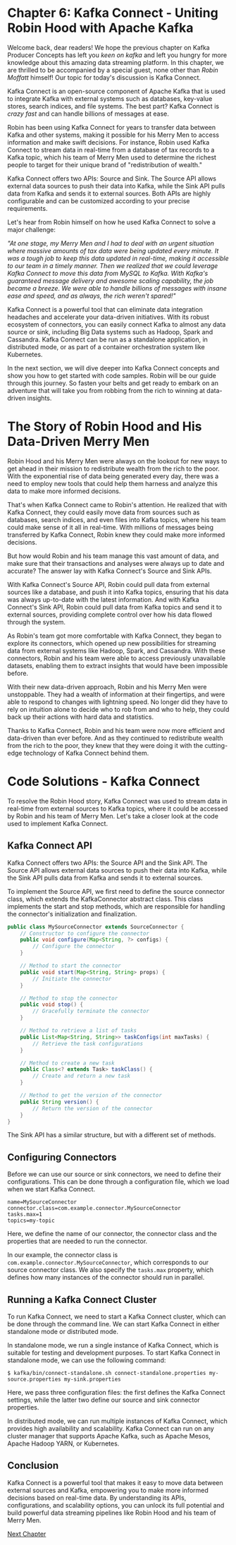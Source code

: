 # Chapter 6: Kafka Connect - Uniting Robin Hood with Apache Kafka

Welcome back, dear readers! We hope the previous chapter on Kafka Producer Concepts has left you *keen on kafka* and left you hungry for more knowledge about this amazing data streaming platform. In this chapter, we are thrilled to be accompanied by a special guest, none other than *Robin Moffatt* himself! Our topic for today's discussion is Kafka Connect.

Kafka Connect is an open-source component of Apache Kafka that is used to integrate Kafka with external systems such as databases, key-value stores, search indices, and file systems. The best part? Kafka Connect is *crazy fast* and can handle billions of messages at ease.

Robin has been using Kafka Connect for years to transfer data between Kafka and other systems, making it possible for his Merry Men to access information and make swift decisions. For instance, Robin used Kafka Connect to stream data in real-time from a database of tax records to a Kafka topic, which his team of Merry Men used to determine the richest people to target for their unique brand of "redistribution of wealth."

Kafka Connect offers two APIs: Source and Sink. The Source API allows external data sources to push their data into Kafka, while the Sink API pulls data from Kafka and sends it to external sources. Both APIs are highly configurable and can be customized according to your precise requirements.

Let's hear from Robin himself on how he used Kafka Connect to solve a major challenge:

*"At one stage, my Merry Men and I had to deal with an urgent situation where massive amounts of tax data were being updated every minute. It was a tough job to keep this data updated in real-time, making it accessible to our team in a timely manner. Then we realized that we could leverage Kafka Connect to move this data from MySQL to Kafka. With Kafka's guaranteed message delivery and awesome scaling capability, the job became a breeze. We were able to handle billions of messages with insane ease and speed, and as always, the rich weren't spared!"*

Kafka Connect is a powerful tool that can eliminate data integration headaches and accelerate your data-driven initiatives. With its robust ecosystem of connectors, you can easily connect Kafka to almost any data source or sink, including Big Data systems such as Hadoop, Spark and Cassandra. Kafka Connect can be run as a standalone application, in distributed mode, or as part of a container orchestration system like Kubernetes.

In the next section, we will dive deeper into Kafka Connect concepts and show you how to get started with code samples. Robin will be our guide through this journey. So fasten your belts and get ready to embark on an adventure that will take you from robbing from the rich to winning at data-driven insights.
# The Story of Robin Hood and His Data-Driven Merry Men

Robin Hood and his Merry Men were always on the lookout for new ways to get ahead in their mission to redistribute wealth from the rich to the poor. With the exponential rise of data being generated every day, there was a need to employ new tools that could help them harness and analyze this data to make more informed decisions.

That's when Kafka Connect came to Robin's attention. He realized that with Kafka Connect, they could easily move data from sources such as databases, search indices, and even files into Kafka topics, where his team could make sense of it all in real-time. With millions of messages being transferred by Kafka Connect, Robin knew they could make more informed decisions.

But how would Robin and his team manage this vast amount of data, and make sure that their transactions and analyses were always up to date and accurate? The answer lay with Kafka Connect's Source and Sink APIs.

With Kafka Connect's Source API, Robin could pull data from external sources like a database, and push it into Kafka topics, ensuring that his data was always up-to-date with the latest information. And with Kafka Connect's Sink API, Robin could pull data from Kafka topics and send it to external sources, providing complete control over how his data flowed through the system.

As Robin's team got more comfortable with Kafka Connect, they began to explore its connectors, which opened up new possibilities for streaming data from external systems like Hadoop, Spark, and Cassandra. With these connectors, Robin and his team were able to access previously unavailable datasets, enabling them to extract insights that would have been impossible before.

With their new data-driven approach, Robin and his Merry Men were unstoppable. They had a wealth of information at their fingertips, and were able to respond to changes with lightning speed. No longer did they have to rely on intuition alone to decide who to rob from and who to help, they could back up their actions with hard data and statistics.

Thanks to Kafka Connect, Robin and his team were now more efficient and data-driven than ever before. And as they continued to redistribute wealth from the rich to the poor, they knew that they were doing it with the cutting-edge technology of Kafka Connect behind them.
# Code Solutions - Kafka Connect

To resolve the Robin Hood story, Kafka Connect was used to stream data in real-time from external sources to Kafka topics, where it could be accessed by Robin and his team of Merry Men. Let's take a closer look at the code used to implement Kafka Connect.

## Kafka Connect API

Kafka Connect offers two APIs: the Source API and the Sink API. The Source API allows external data sources to push their data into Kafka, while the Sink API pulls data from Kafka and sends it to external sources.

To implement the Source API, we first need to define the source connector class, which extends the KafkaConnector abstract class. This class implements the start and stop methods, which are responsible for handling the connector's initialization and finalization.

```java
public class MySourceConnector extends SourceConnector {
    // Constructor to configure the connector
    public void configure(Map<String, ?> configs) {
        // Configure the connector
    }

    // Method to start the connector
    public void start(Map<String, String> props) {
        // Initiate the connector
    }

    // Method to stop the connector
    public void stop() {
        // Gracefully terminate the connector
    }

    // Method to retrieve a list of tasks
    public List<Map<String, String>> taskConfigs(int maxTasks) {
        // Retrieve the task configurations
    }

    // Method to create a new task
    public Class<? extends Task> taskClass() {
        // Create and return a new task
    }

    // Method to get the version of the connector
    public String version() {
        // Return the version of the connector
    }
}
```

The Sink API has a similar structure, but with a different set of methods.

## Configuring Connectors

Before we can use our source or sink connectors, we need to define their configurations. This can be done through a configuration file, which we load when we start Kafka Connect.

```properties
name=MySourceConnector
connector.class=com.example.connector.MySourceConnector
tasks.max=1
topics=my-topic
```

Here, we define the name of our connector, the connector class and the properties that are needed to run the connector.

In our example, the connector class is `com.example.connector.MySourceConnector`, which corresponds to our source connector class. We also specify the `tasks.max` property, which defines how many instances of the connector should run in parallel.

## Running a Kafka Connect Cluster

To run Kafka Connect, we need to start a Kafka Connect cluster, which can be done through the command line. We can start Kafka Connect in either standalone mode or distributed mode.

In standalone mode, we run a single instance of Kafka Connect, which is suitable for testing and development purposes. To start Kafka Connect in standalone mode, we can use the following command:

```shell
$ kafka/bin/connect-standalone.sh connect-standalone.properties my-source.properties my-sink.properties
```

Here, we pass three configuration files: the first defines the Kafka Connect settings, while the latter two define our source and sink connector properties.

In distributed mode, we can run multiple instances of Kafka Connect, which provides high availability and scalability. Kafka Connect can run on any cluster manager that supports Apache Kafka, such as Apache Mesos, Apache Hadoop YARN, or Kubernetes.

## Conclusion

Kafka Connect is a powerful tool that makes it easy to move data between external sources and Kafka, empowering you to make more informed decisions based on real-time data. By understanding its APIs, configurations, and scalability options, you can unlock its full potential and build powerful data streaming pipelines like Robin Hood and his team of Merry Men.


[Next Chapter](07_Chapter07.md)